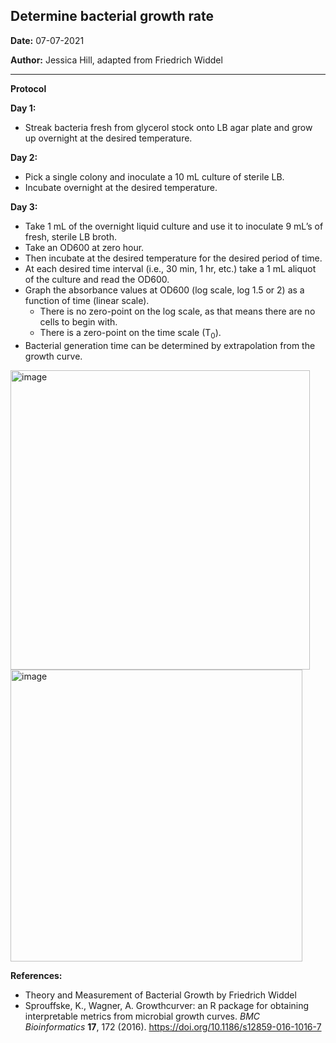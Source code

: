 ## Determine bacterial growth rate

**Date:** 07-07-2021

**Author:** Jessica Hill, adapted from Friedrich Widdel

--- 

**Protocol**

**Day 1:**

- Streak bacteria fresh from glycerol stock onto LB agar plate and grow up overnight at the desired temperature. 

**Day 2:**

- Pick a single colony and inoculate a 10 mL culture of sterile LB. 
- Incubate overnight at the desired temperature. 

**Day 3:**

- Take 1 mL of the overnight liquid culture and use it to inoculate 9 mL’s of fresh, sterile LB broth. 
- Take an OD600 at zero hour.
- Then incubate at the desired temperature for the desired period of time. 
- At each desired time interval (i.e., 30 min, 1 hr, etc.) take a 1 mL aliquot of the culture and read the OD600. 
- Graph the absorbance values at OD600 (log scale, log 1.5 or 2) as a function of time (linear scale).
  - There is no zero-point on the log scale, as that means there are no cells to begin with.
  - There is a zero-point on the time scale (T<sub>0</sub>).
- Bacterial generation time can be determined by extrapolation from the growth curve. 

<img width="479" alt="image" src="https://github.com/jesshill/Onish_lab/assets/41451575/00b6be9b-1e46-43e4-b26d-4c81b0fcb446">


<img width="467" alt="image" src="https://github.com/jesshill/Onish_lab/assets/41451575/40b40c5a-d96e-4a83-9ce7-4741fd728780">


**References:**

- Theory and Measurement of Bacterial Growth by Friedrich Widdel
- Sprouffske, K., Wagner, A. Growthcurver: an R package for obtaining interpretable metrics from microbial growth curves. *BMC Bioinformatics* **17**, 172 (2016). <https://doi.org/10.1186/s12859-016-1016-7>
